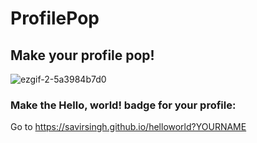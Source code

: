 # ProfilePop
## Make your profile pop!

![ezgif-2-5a3984b7d0](https://user-images.githubusercontent.com/84334654/181835988-18dc3331-2e92-4af2-85f6-be1bceea7780.gif)

### Make the Hello, world! badge for your profile:
Go to https://savirsingh.github.io/helloworld?YOURNAME
